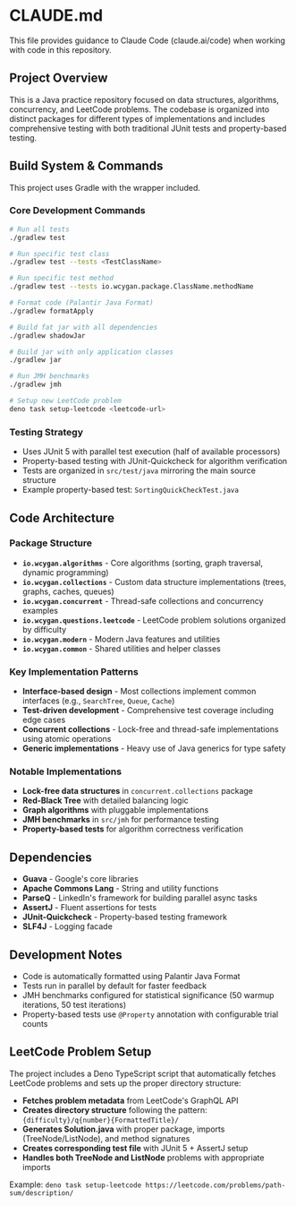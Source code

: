 # CLAUDE.md

This file provides guidance to Claude Code (claude.ai/code) when working with code in this repository.

## Project Overview

This is a Java practice repository focused on data structures, algorithms, concurrency, and LeetCode problems. The codebase is organized into distinct packages for different types of implementations and includes comprehensive testing with both traditional JUnit tests and property-based testing.

## Build System & Commands

This project uses Gradle with the wrapper included.

### Core Development Commands

```bash
# Run all tests
./gradlew test

# Run specific test class
./gradlew test --tests <TestClassName>

# Run specific test method
./gradlew test --tests io.wcygan.package.ClassName.methodName

# Format code (Palantir Java Format)
./gradlew formatApply

# Build fat jar with all dependencies
./gradlew shadowJar

# Build jar with only application classes
./gradlew jar

# Run JMH benchmarks
./gradlew jmh

# Setup new LeetCode problem
deno task setup-leetcode <leetcode-url>
```

### Testing Strategy

- Uses JUnit 5 with parallel test execution (half of available processors)
- Property-based testing with JUnit-Quickcheck for algorithm verification
- Tests are organized in `src/test/java` mirroring the main source structure
- Example property-based test: `SortingQuickCheckTest.java`

## Code Architecture

### Package Structure

- **`io.wcygan.algorithms`** - Core algorithms (sorting, graph traversal, dynamic programming)
- **`io.wcygan.collections`** - Custom data structure implementations (trees, graphs, caches, queues)
- **`io.wcygan.concurrent`** - Thread-safe collections and concurrency examples
- **`io.wcygan.questions.leetcode`** - LeetCode problem solutions organized by difficulty
- **`io.wcygan.modern`** - Modern Java features and utilities
- **`io.wcygan.common`** - Shared utilities and helper classes

### Key Implementation Patterns

- **Interface-based design** - Most collections implement common interfaces (e.g., `SearchTree`, `Queue`, `Cache`)
- **Test-driven development** - Comprehensive test coverage including edge cases
- **Concurrent collections** - Lock-free and thread-safe implementations using atomic operations
- **Generic implementations** - Heavy use of Java generics for type safety

### Notable Implementations

- **Lock-free data structures** in `concurrent.collections` package
- **Red-Black Tree** with detailed balancing logic
- **Graph algorithms** with pluggable implementations
- **JMH benchmarks** in `src/jmh` for performance testing
- **Property-based tests** for algorithm correctness verification

## Dependencies

- **Guava** - Google's core libraries
- **Apache Commons Lang** - String and utility functions
- **ParseQ** - LinkedIn's framework for building parallel async tasks
- **AssertJ** - Fluent assertions for tests
- **JUnit-Quickcheck** - Property-based testing framework
- **SLF4J** - Logging facade

## Development Notes

- Code is automatically formatted using Palantir Java Format
- Tests run in parallel by default for faster feedback
- JMH benchmarks configured for statistical significance (50 warmup iterations, 50 test iterations)
- Property-based tests use `@Property` annotation with configurable trial counts

## LeetCode Problem Setup

The project includes a Deno TypeScript script that automatically fetches LeetCode problems and sets up the proper directory structure:

- **Fetches problem metadata** from LeetCode's GraphQL API
- **Creates directory structure** following the pattern: `{difficulty}/q{number}{FormattedTitle}/`
- **Generates Solution.java** with proper package, imports (TreeNode/ListNode), and method signatures
- **Creates corresponding test file** with JUnit 5 + AssertJ setup
- **Handles both TreeNode and ListNode** problems with appropriate imports

Example: `deno task setup-leetcode https://leetcode.com/problems/path-sum/description/`
